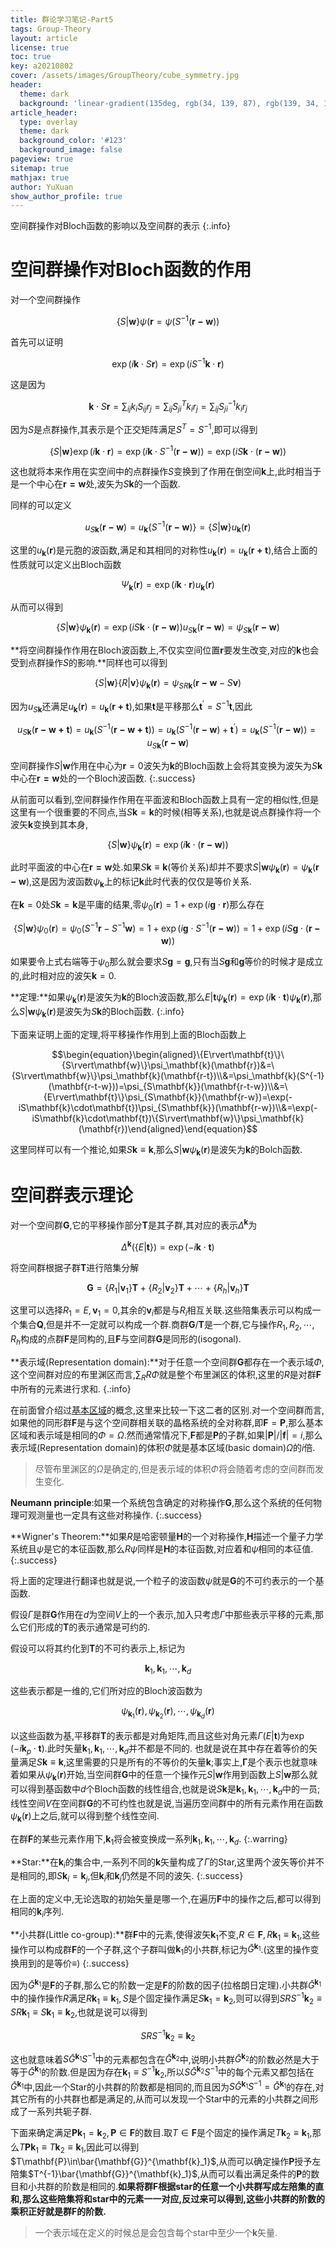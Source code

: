 ```yaml
---
title: 群论学习笔记-Part5
tags: Group-Theory
layout: article
license: true
toc: true
key: a20210802
cover: /assets/images/GroupTheory/cube_symmetry.jpg
header:
  theme: dark
  background: 'linear-gradient(135deg, rgb(34, 139, 87), rgb(139, 34, 139))'
article_header:
  type: overlay
  theme: dark
  background_color: '#123'
  background_image: false
pageview: true
sitemap: true
mathjax: true
author: YuXuan
show_author_profile: true
---
```

空间群操作对Bloch函数的影响以及空间群的表示
{:.info}
<!--more-->
# 空间群操作对Bloch函数的作用
对一个空间群操作

$$\{S\rvert\mathbf{w}\}\psi(\mathbf{r}=\psi(S^{-1}(\mathbf{r-w}))$$

首先可以证明

$$\exp(i\mathbf{k}\cdot S\mathbf{r})=\exp(iS^{-1}\mathbf{k}\cdot\mathbf{r})$$

这是因为

$$\mathbf{k}\cdot S\mathbf{r}=\sum_{ij}k_iS_{ij}r_j=\sum_{ij}S^T_{ji}k_ir_j=\sum_{ij}S^{-1}_{ji}k_ir_j$$

因为$S$是点群操作,其表示是个正交矩阵满足$S^T=S^{-1}$,即可以得到

$$\{S\rvert\mathbf{w}\}\exp(i\mathbf{k}\cdot\mathbf{r})=\exp(i\mathbf{k}\cdot S^{-1}(\mathbf{r-w}))=\exp(iS\mathbf{k}\cdot(\mathbf{r-w}))$$

这也就将本来作用在实空间中的点群操作$S$变换到了作用在倒空间$\mathbf{k}$上,此时相当于是一个中心在$\mathbf{r=w}$处,波矢为$S\mathbf{k}$的一个函数.

同样的可以定义

$$u_{S\mathbf{k}}(\mathbf{r-w})=u_\mathbf{k}\{S^{-1}(\mathbf{r-w})\}=\{S\rvert\mathbf{w}\}u_\mathbf{k}(\mathbf{r})$$

这里的$u_\mathbf{k}(\mathbf{r})$是元胞的波函数,满足和其相同的对称性$u_\mathbf{k}(\mathbf{r})=u_\mathbf{k}(\mathbf{r+t})$,结合上面的性质就可以定义出Bloch函数

$$\Psi_\mathbf{k}(\mathbf{r})=\exp(i\mathbf{k}\cdot\mathbf{r})u_\mathbf{k}(\mathbf{r})$$

从而可以得到

$$\{S\rvert\mathbf{w}\}\psi_\mathbf{k}(\mathbf{r})=\exp(iS\mathbf{k}\cdot(\mathbf{r-w}))u_{S\mathbf{k}}(\mathbf{r-w})=\psi_{S\mathbf{k}}(\mathbf{r-w})$$

**将空间群操作作用在Bloch波函数上,不仅实空间位置$\mathbf{r}$要发生改变,对应的$\mathbf{k}$也会受到点群操作$S$的影响.**同样也可以得到

$$\{S\rvert\mathbf{w}\}\{R\rvert\mathbf{v}\}\psi_\mathbf{k}(\mathbf{r})=\psi_{SR\mathbf{k}}(\mathbf{r-w}-S\mathbf{v})$$

因为$u_{S\mathbf{k}}$还满足$u_\mathbf{k}(\mathbf{r})=u_\mathbf{k}(\mathbf{r+t})$,如果$\mathbf{t}$是平移那么$\mathbf{t}^{'}=S^{-1}\mathbf{t}$,因此

$$u_{S\mathbf{k}}(\mathbf{r-w+t})=u_\mathbf{k}(S^{-1}(\mathbf{r-w+t}))=u_\mathbf{k}(S^{-1}(\mathbf{r-w})+\mathbf{t}^{'})=u_\mathbf{k}(S^{-1}(\mathbf{r-w}))=u_{S\mathbf{k}}(\mathbf{r-w})$$

空间群操作${S\rvert\mathbf{w}}$作用在中心为$\mathbf{r}=0$波矢为$\mathbf{k}$的Bloch函数上会将其变换为波矢为$S\mathbf{k}$中心在$\mathbf{r=w}$处的一个Bloch波函数.
{:.success}

从前面可以看到,空间群操作作用在平面波和Bloch函数上具有一定的相似性,但是这里有一个很重要的不同点,当$S\mathbf{k}=\mathbf{k}$的时候(相等关系),也就是说点群操作将一个波矢$\mathbf{k}$变换到其本身,

$$\{S\rvert\mathbf{w}\}\psi_\mathbf{k}(\mathbf{r})=\exp(i\mathbf{k}\cdot(\mathbf{r-w}))$$

此时平面波的中心在$\mathbf{r=w}$处.如果$S\mathbf{k}\equiv\mathbf{k}$(等价关系)却并不要求${S\rvert\mathbf{w}}\psi_\mathbf{k}(\mathbf{r})=\psi_\mathbf{k}(\mathbf{r-w})$,这是因为波函数$\psi_\mathbf{k}$上的标记$\mathbf{k}$此时代表的仅仅是等价关系.

在$\mathbf{k}=0$处$S\mathbf{k}=\mathbf{k}$是平庸的结果,零$\psi_0(\mathbf{r})=1+\exp(i\mathbf{g}\cdot\mathbf{r})$那么存在

$$\{S\rvert\mathbf{w}\}\psi_0(\mathbf{r})=\psi_0(S^{-1}\mathbf{r}-S^{-1}\mathbf{w})=1+\exp(i\mathbf{g}\cdot S^{-1}(\mathbf{r-w}))=1+\exp(iS\mathbf{g}\cdot(\mathbf{r-w}))$$

如果要令上式右端等于$\psi_0$那么就会要求$S\mathbf{g}=\mathbf{g}$,只有当$S\mathbf{g}$和$\mathbf{g}$等价的时候才是成立的,此时相对应的波矢$\mathbf{k}=0$.

**定理:**如果$\psi_\mathbf{k}(\mathbf{r})$是波矢为$\mathbf{k}$的Bloch波函数,那么${E\rvert\mathbf{t}}\psi_\mathbf{k}(\mathbf{r})=\exp(i\mathbf{k}\cdot\mathbf{t})\psi_\mathbf{k}(\mathbf{r})$,那么${S\rvert\mathbf{w}}\psi_\mathbf{k}(\mathbf{r})$是波矢为$S\mathbf{k}$的Bloch函数.
{:.info}

下面来证明上面的定理,将平移操作作用到上面的Bloch函数上

$$\begin{equation}\begin{aligned}\{E\rvert\mathbf{t}\}\{S\rvert\mathbf{w}\}\psi_\mathbf{k}(\mathbf{r})&=\{S\rvert\mathbf{w}\}\psi_\mathbf{k}(\mathbf{r-t})\\&=\psi_\mathbf{k}(S^{-1}(\mathbf{r-t-w}))=\psi_{S\mathbf{k}}(\mathbf{r-t-w})\\&=\{E\rvert\mathbf{t}\}\psi_{S\mathbf{k}}(\mathbf{r-w})=\exp(-iS\mathbf{k}\cdot\mathbf{t})\psi_{S\mathbf{k}}(\mathbf{r-w})\\&=\exp(-iS\mathbf{k}\cdot\mathbf{t})\{S\rvert\mathbf{w}\}\psi_\mathbf{k}(\mathbf{r})\end{aligned}\end{equation}$$

这里同样可以有一个推论,如果$S\mathbf{k}\equiv\mathbf{k}$,那么${S\rvert\mathbf{w}}\psi_\mathbf{k}(\mathbf{r})$是波矢为$\mathbf{k}$的Bolch函数.

# 空间群表示理论
对一个空间群$\mathbf{G}$,它的平移操作部分$\mathbf{T}$是其子群,其对应的表示$\Delta^\mathbf{k}$为

$$\Delta^\mathbf{k}(\{E\rvert\mathbf{t}\})=\exp(-i\mathbf{k}\cdot\mathbf{t})$$

将空间群根据子群$\mathbf{T}$进行陪集分解

$$\mathbf{G}=\{R_1\rvert\mathbf{v}_1\}\mathbf{T}+\{R_2\rvert\mathbf{v}_2\}\mathbf{T}+\cdots+\{R_h\rvert\mathbf{v}_h\}\mathbf{T}$$

这里可以选择$R_1=E,\mathbf{v}_1=0$,其余的$\mathbf{v}_i$都是与$R_i$相互关联.这些陪集表示可以构成一个集合$\mathbf{Q}$,但是并不一定就可以构成一个群.商群$\mathbf{G}/\mathbf{T}$是一个群,它与操作$R_1,R_2,\cdots,R_h$构成的点群$\mathbf{F}$是同构的,且$\mathbf{F}$与空间群$\mathbf{G}$是同形的(isogonal).

**表示域(Representation domain):**对于任意一个空间群$\mathbf{G}$都存在一个表示域$\Phi$,这个空间群对应的布里渊区而言,$\sum_RR\Phi$就是整个布里渊区的体积,这里的$R$是对群$\mathbf{F}$中所有的元素进行求和.
{.:info}

在前面曾介绍过[基本区域](https://yxli8023.github.io/2021/08/01/GroupNote3.html)的概念,这里来比较一下这二者的区别.对一个空间群而言,如果他的同形群$\mathbf{F}$是与这个空间群相关联的晶格系统的全对称群,即$\mathbf{F}=\mathbf{P}$,那么基本区域和表示域是相同的$\Phi=\Omega$.然而通常情况下,$\mathbf{F}$都是$\mathbf{P}$的子群,如果$\rvert\mathbf{P}\rvert/\rvert\mathbf{f}\rvert=i$,那么表示域(Representation domain)的体积$\Phi$就是基本区域(basic domain)$\Omega$的$i$倍.

> 尽管布里渊区的$\Omega$是确定的,但是表示域的体积$\Phi$将会随着考虑的空间群而发生变化.

**Neumann principle**:如果一个系统包含确定的对称操作$\mathbf{G}$,那么这个系统的任何物理可观测量也一定具有这些对称操作.
{:.success}

**Wigner's Theorem:**如果$R$是哈密顿量$\mathbf{H}$的一个对称操作,$\mathbf{H}$描述一个量子力学系统且$\psi$是它的本征函数,那么$R\psi$同样是$\mathbf{H}$的本征函数,对应着和$\psi$相同的本征值.
{:.success}

将上面的定理进行翻译也就是说,一个粒子的波函数$\psi$就是$\mathbf{G}$的不可约表示的一个基函数.

假设$\Gamma$是群$\mathbf{G}$作用在$d$为空间$V$上的一个表示,加入只考虑$\Gamma$中那些表示平移的元素,那么它们形成的$\mathbf{T}$的表示通常是可约的.

假设可以将其约化到$\mathbf{T}$的不可约表示上,标记为

$$\mathbf{k}_1,\mathbf{k}_1,\cdots,\mathbf{k}_d$$

这些表示都是一维的,它们所对应的Bloch波函数为

$$\psi_{\mathbf{k}_1}(\mathbf{r}),\psi_{\mathbf{k}_2}(\mathbf{r}),\cdots,\psi_{\mathbf{k}_d}(\mathbf{r})$$

以这些函数为基,平移群$\mathbf{T}$的表示都是对角矩阵,而且这些对角元素$\Gamma({E\rvert\mathbf{t}})$为$\exp(-i\mathbf{k}_p\cdot\mathbf{t})$.此时矢量$\mathbf{k}_1,\mathbf{k}_1,\cdots,\mathbf{k}_d$并不都是不同的.
也就是说在其中存在着等价的矢量满足$S\mathbf{k}\equiv\mathbf{k}$,这里需要的只是所有的不等价的矢量$\mathbf{k}$;事实上,$\mathbf{\Gamma}$是个表示也就意味着如果从$\psi_\mathbf{k}(\mathbf{r})$开始,当空间群$\mathbf{G}$中的任意一个操作元${S\rvert\mathbf{w}}$作用到函数上${S\rvert\mathbf{w}}$那么就可以得到基函数中$d$个Bloch函数的线性组合,也就是说$S\mathbf{k}$是$\mathbf{k}_1,\mathbf{k}_1,\cdots,\mathbf{k}_d$中的一员;线性空间$V$在空间群$\mathbf{G}$的不可约性也就是说,当遍历空间群中的所有元素作用在函数$\psi_\mathbf{k}(\mathbf{r})$上之后,就可以得到整个线性空间.

在群$\mathbf{F}$的某些元素作用下,$\mathbf{k}_1$将会被变换成一系列$\mathbf{k}_1,\mathbf{k}_1,\cdots,\mathbf{k}_d$.
{:.warring}

**Star:**在$\mathbf{k}_i$的集合中,一系列不同的$\mathbf{k}$矢量构成了$\Gamma$的Star,这里两个波矢等价并不是相同的,即$S\mathbf{k}_i=\mathbf{k}_j$,但$\mathbf{k}_i$和$\mathbf{k}_j$仍然是不同的波矢.
{:.success}

在上面的定义中,无论选取的初始矢量是哪一个,在遍历$\mathbf{F}$中的操作之后,都可以得到相同的$\mathbf{k}_i$序列.

**小共群(Little co-group):**群$\mathbf{F}$中的元素,使得波矢$\mathbf{k}_1$不变,$R\in\mathbf{F},R\mathbf{k}_1\equiv\mathbf{k}_1$,这些操作可以构成群$\mathbf{F}$的一个子群,这个子群叫做$\mathbf{k}_1$的小共群,标记为$\bar{G}^{\mathbf{k}_1}$.(这里的操作变换用到的是等价$\equiv$)
{:.success}

因为$\bar{G}^{\mathbf{k}_1}$是$\mathbf{F}$的子群,那么它的阶数一定是$\mathbf{F}$的阶数的因子(拉格朗日定理).小共群$\bar{G}^{\mathbf{k}_1}$中的操作操作$R$满足$R\mathbf{k}_1\equiv\mathbf{k}_1,S$是个固定操作满足$S\mathbf{k}_1=\mathbf{k}_2$,则可以得到$SRS^{-1}\mathbf{k}_2\equiv SR\mathbf{k}_1\equiv S\mathbf{k}_1\equiv\mathbf{k}_2$,也就是说可以得到

$$SRS^{-1}\mathbf{k}_2\equiv\mathbf{k}_2$$

这也就意味着$S\bar{G}^{\mathbf{k}_1}S^{-1}$中的元素都包含在$\bar{G}^{\mathbf{k}_2}$中,说明小共群$\bar{G}^{\mathbf{k}_2}$的阶数必然是大于等于$\bar{G}^{\mathbf{k}_1}$的阶数.但是因为存在$\mathbf{k}_1\equiv S^{-1}\mathbf{k}_2$,所以$S\bar{G}^{\mathbf{k}_2}S^{-1}$中的每个元素又都包括在$\bar{G}^{\mathbf{k}_1}$中,因此一个Star的小共群的阶数都是相同的,而且因为$S\bar{G}^{\mathbf{k}_1}S^{-1}=\bar{G}^{\mathbf{k}_1}$的存在,对其它所有的小共群也都是满足的,从而可以发现一个Star中的元素的小共群之间形成了一系列共轭子群.

下面来确定满足$\mathbf{P}\mathbf{k}_1=\mathbf{k}_2,\mathbf{P}\in\mathbf{F}$的数目.取$T\in\mathbf{F}$是个固定的操作满足$T\mathbf{k}_2\equiv\mathbf{k}_1$,那么$T\mathbf{P}\mathbf{k}_1\equiv T\mathbf{k}_2\equiv\mathbf{k}_1$,因此可以得到$T\mathbf{P}\in\bar{\mathbf{G}}^{\mathbf{k}_1}$,从而可以确定操作$\mathbf{P}$授予左陪集$T^{-1}\bar{\mathbf{G}}^{\mathbf{k}_1}$,从而可以看出满足条件的$\mathbf{P}$的数目和小共群的阶数是相同的.**如果将群$\mathbf{F}$根据star的任意一个小共群写成左陪集的直和,那么这些陪集将和star中的元素一一对应,反过来可以得到,这些小共群的阶数的乘积正好就是群$\mathbf{F}$的阶数.**

> 一个表示域在定义的时候总是会包含每个star中至少一个$\mathbf{k}$矢量.

